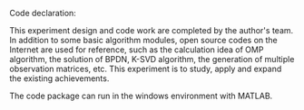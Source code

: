 
Code declaration:

This experiment design and code work are completed by the author's team. In addition to some basic algorithm modules, open source codes on the Internet are used for reference, such as the calculation idea of OMP algorithm, the solution of BPDN, K-SVD algorithm, the generation of multiple observation matrices, etc. This experiment is to study, apply and expand the existing achievements.

The code package can run in the windows environment with MATLAB.
